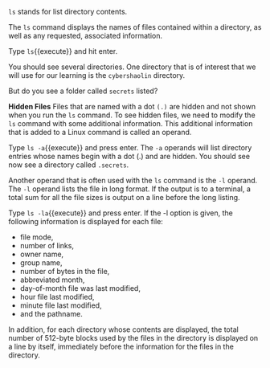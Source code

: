 `ls` stands for list directory contents.  

The `ls` command displays the names of files contained within a directory, as well as any requested, associated information.

Type `ls`{{execute}} and hit enter.

You should see several directories. One directory that is of interest that we will use for our learning is the `cybershaolin` directory.

But do you see a folder called `secrets` listed?

__Hidden Files__
Files that are named with a dot `(.)` are hidden and not shown when you run the `ls` command.
To see hidden files, we need to modify the `ls` command with some additional information. This additional information that is added to a Linux command is called an operand.

Type `ls -a`{{execute}} and press enter.
The `-a` operands will list directory entries whose names begin with a dot (.) and are hidden.
You should see now see a directory called `.secrets`.

Another operand that is often used with the `ls` command is the `-l` operand.
The `-l` operand lists the file in long format. If the output is to a terminal, a total sum for all the file sizes is output on a line before the long listing.  

Type `ls -la`{{execute}} and press enter.
If the -l option is given, the following information is displayed for each file:
- file mode,
- number of links,
- owner name,
- group name,
- number of bytes in the file,
- abbreviated month,
- day-of-month file was last modified,
- hour file last modified,
- minute file last modified,
- and the pathname.  

In addition, for each directory whose contents are displayed, the total number of 512-byte blocks used by the files in the directory is displayed on a line by itself, immediately before the information for the files in the directory.
